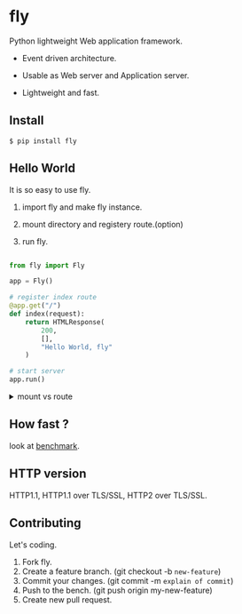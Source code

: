 
# fly

Python lightweight Web application framework.

* Event driven architecture.

* Usable as Web server and Application server.

* Lightweight and fast.

## Install

```
$ pip install fly
```

## Hello World

It is so easy to use fly.

1. import fly and make fly instance.

2. mount directory and registery route.(option)

3. run fly.

```python

from fly import Fly

app = Fly()

# register index route
@app.get("/")
def index(request):
	return HTMLResponse(
		200,
		[],
		"Hello World, fly"
	)

# start server
app.run()

```

<details>
<summary>mount vs route</summary>
<div>

* mount: use for static content(css, html, js)

* route: use for dynamic content(like CGI)

</div>
</details>

## How fast ?

look at [benchmark](https://github.com/tatsuya4649/fly/blob/develop/bench/README.md).

## HTTP version

HTTP1.1, HTTP1.1 over TLS/SSL, HTTP2 over TLS/SSL.

## Contributing

Let's coding.

1. Fork fly.
2. Create a feature branch. (git checkout -b `new-feature`)
3. Commit your changes. (git commit -m `explain of commit`)
4. Push to the bench. (git push origin my-new-feature)
5. Create new pull request.

